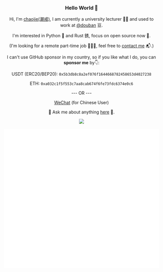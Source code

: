 <div align='center'>
<h3>Hello World 👋 </h3>

Hi, I'm [chaojie(潮戒)](https://chaojie.fun/), I am currently a university lecturer 👨‍🏫 and used to work at [@douban](https://www.douban.com) ⾖. 

I'm interested in Python 🐍 and Rust 銹, focus on open source now 🎯. 

(I'm looking for a remote part-time job 🧑🏻‍🚀, feel free to [contact me](mailto:hi@chaojie.me) 📬.)

I can't use GitHub sponsor in my country, so if you like what I do, you can **sponsor me** by👇: 

USDT (ERC20/BEP20): `0x5b3db8c8a2ef076f1644668782458653d4027238`

ETH: `0xa032c1f5f553c7aa8cab674f6fe73fdc6374e0c6`

--- OR ---

[WeChat](/assets/wechat.JPG) (for Chinese User)

💬 Ask me about anything [here](https://github.com/ischaojie/ischaojie/discussions) 👻.

  ![](https://visitor-badge.laobi.icu/badge?page_id=ischaojie.ischaojie)

  <img src='/github-metrics.svg' />

</div>
